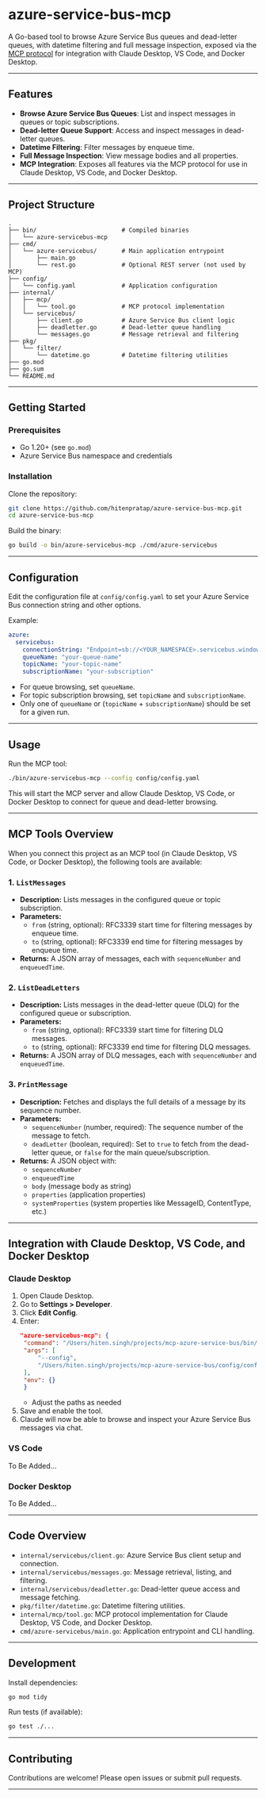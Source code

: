 # azure-service-bus-mcp

A Go-based tool to browse Azure Service Bus queues and dead-letter queues, with datetime filtering and full message inspection, exposed via the [MCP protocol](https://github.com/mark3labs/mcp-go) for integration with Claude Desktop, VS Code, and Docker Desktop.

---

## Features

- **Browse Azure Service Bus Queues**: List and inspect messages in queues or topic subscriptions.
- **Dead-letter Queue Support**: Access and inspect messages in dead-letter queues.
- **Datetime Filtering**: Filter messages by enqueue time.
- **Full Message Inspection**: View message bodies and all properties.
- **MCP Integration**: Exposes all features via the MCP protocol for use in Claude Desktop, VS Code, and Docker Desktop.

---

## Project Structure

```
.
├── bin/                        # Compiled binaries
│   └── azure-servicebus-mcp
├── cmd/
│   └── azure-servicebus/       # Main application entrypoint
│       ├── main.go
│       └── rest.go             # Optional REST server (not used by MCP)
├── config/
│   └── config.yaml             # Application configuration
├── internal/
│   ├── mcp/
│   │   └── tool.go             # MCP protocol implementation
│   └── servicebus/
│       ├── client.go           # Azure Service Bus client logic
│       ├── deadletter.go       # Dead-letter queue handling
│       └── messages.go         # Message retrieval and filtering
├── pkg/
│   └── filter/
│       └── datetime.go         # Datetime filtering utilities
├── go.mod
├── go.sum
└── README.md
```

---

## Getting Started

### Prerequisites

- Go 1.20+ (see `go.mod`)
- Azure Service Bus namespace and credentials

### Installation

Clone the repository:

```sh
git clone https://github.com/hitenpratap/azure-service-bus-mcp.git
cd azure-service-bus-mcp
```

Build the binary:

```sh
go build -o bin/azure-servicebus-mcp ./cmd/azure-servicebus
```

---

## Configuration

Edit the configuration file at `config/config.yaml` to set your Azure Service Bus connection string and other options.

Example:

```yaml
azure:
  servicebus:
    connectionString: "Endpoint=sb://<YOUR_NAMESPACE>.servicebus.windows.net/;SharedAccessKeyName=<KEY_NAME>;SharedAccessKey=<KEY>"
    queueName: "your-queue-name"
    topicName: "your-topic-name"
    subscriptionName: "your-subscription"
```

- For queue browsing, set `queueName`.
- For topic subscription browsing, set `topicName` and `subscriptionName`.
- Only one of `queueName` or (`topicName` + `subscriptionName`) should be set for a given run.

---

## Usage

Run the MCP tool:

```sh
./bin/azure-servicebus-mcp --config config/config.yaml
```

This will start the MCP server and allow Claude Desktop, VS Code, or Docker Desktop to connect for queue and dead-letter browsing.

---

## MCP Tools Overview

When you connect this project as an MCP tool (in Claude Desktop, VS Code, or Docker Desktop), the following tools are available:

### 1. `ListMessages`
- **Description:** Lists messages in the configured queue or topic subscription.
- **Parameters:**
  - `from` (string, optional): RFC3339 start time for filtering messages by enqueue time.
  - `to` (string, optional): RFC3339 end time for filtering messages by enqueue time.
- **Returns:** A JSON array of messages, each with `sequenceNumber` and `enqueuedTime`.

### 2. `ListDeadLetters`
- **Description:** Lists messages in the dead-letter queue (DLQ) for the configured queue or subscription.
- **Parameters:**
  - `from` (string, optional): RFC3339 start time for filtering DLQ messages.
  - `to` (string, optional): RFC3339 end time for filtering DLQ messages.
- **Returns:** A JSON array of DLQ messages, each with `sequenceNumber` and `enqueuedTime`.

### 3. `PrintMessage`
- **Description:** Fetches and displays the full details of a message by its sequence number.
- **Parameters:**
  - `sequenceNumber` (number, required): The sequence number of the message to fetch.
  - `deadLetter` (boolean, required): Set to `true` to fetch from the dead-letter queue, or `false` for the main queue/subscription.
- **Returns:** A JSON object with:
  - `sequenceNumber`
  - `enqueuedTime`
  - `body` (message body as string)
  - `properties` (application properties)
  - `systemProperties` (system properties like MessageID, ContentType, etc.)

---

## Integration with Claude Desktop, VS Code, and Docker Desktop

### Claude Desktop

1. Open Claude Desktop.
2. Go to **Settings > Developer**.
3. Click **Edit Config**.
4. Enter:
   ```json
   "azure-servicebus-mcp": {
    "command": "/Users/hiten.singh/projects/mcp-azure-service-bus/bin/azure-servicebus-mcp",
    "args": [
        "--config",
        "/Users/hiten.singh/projects/mcp-azure-service-bus/config/config.yaml"
    ],
    "env": {}
    }
   ```
   - Adjust the paths as needed
5. Save and enable the tool.
6. Claude will now be able to browse and inspect your Azure Service Bus messages via chat.

### VS Code
To Be Added...

### Docker Desktop
To Be Added...

---

## Code Overview

- `internal/servicebus/client.go`: Azure Service Bus client setup and connection.
- `internal/servicebus/messages.go`: Message retrieval, listing, and filtering.
- `internal/servicebus/deadletter.go`: Dead-letter queue access and message fetching.
- `pkg/filter/datetime.go`: Datetime filtering utilities.
- `internal/mcp/tool.go`: MCP protocol implementation for Claude Desktop, VS Code, and Docker Desktop.
- `cmd/azure-servicebus/main.go`: Application entrypoint and CLI handling.

---

## Development

Install dependencies:

```sh
go mod tidy
```

Run tests (if available):

```sh
go test ./...
```

---

## Contributing

Contributions are welcome! Please open issues or submit pull requests.

---
